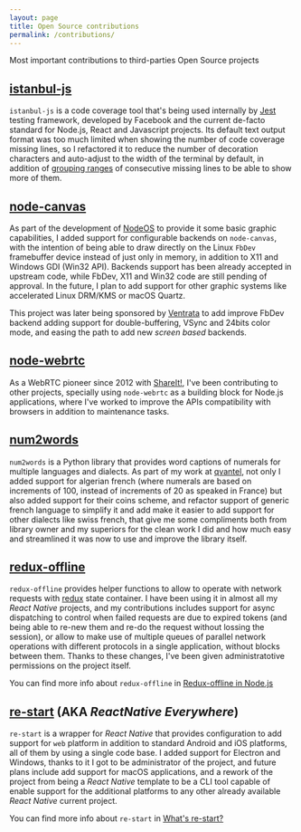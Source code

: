 ```yaml
---
layout: page
title: Open Source contributions
permalink: /contributions/
---
```


Most important contributions to third-parties Open Source projects

## [istanbul-js](https://istanbul.js.org/)

`istanbul-js` is a code coverage tool that's being used internally by
[Jest](https://jestjs.io/) testing framework, developed by Facebook and the
current de-facto standard for Node.js, React and Javascript projects. Its
default text output format was too much limited when showing the number of code
coverage missing lines, so I refactored it to reduce the number of decoration
characters and auto-adjust to the width of the terminal by default, in addition
of [grouping ranges](https://github.com/istanbuljs/istanbuljs/pull/525) of
consecutive missing lines to be able to show more of them.

## [node-canvas](https://github.com/Automattic/node-canvas)

As part of the development of [NodeOS](projects#NodeOS) to provide it some basic
graphic capabilities, I added support for configurable backends on
`node-canvas`, with the intention of being able to draw directly on the Linux
`FbDev` framebuffer device instead of just only in memory, in addition to X11
and Windows GDI (Win32 API). Backends support has been already accepted in
upstream code, while FbDev, X11 and Win32 code are still pending of approval. In
the future, I plan to add support for other graphic systems like accelerated
Linux DRM/KMS or macOS Quartz.

This project was later being sponsored by [Ventrata](https://ventrata.com/) to
add improve FbDev backend adding support for double-buffering, VSync and 24bits
color mode, and easing the path to add new *screen based* backends.

## [node-webrtc](https://github.com/node-webrtc/node-webrtc)

As a WebRTC pioneer since 2012 with [ShareIt!](projects#ShareIt), I've been
contributing to other projects, specially using `node-webrtc` as a building
block for Node.js applications, where I've worked to improve the APIs
compatibility with browsers in addition to maintenance tasks.

## [num2words](https://pypi.org/project/num2words/)

`num2words` is a Python library that provides word captions of numerals for
multiple languages and dialects. As part of my work at
[qvantel](https://qvantel.com/), not only I added support for algerian french
(where numerals are based on increments of 100, instead of increments of 20 as
speaked in France) but also added support for their coins scheme, and refactor
support of generic french language to simplify it and add make it easier to add
support for other dialects like swiss french, that give me some compliments both
from library owner and my superiors for the clean work I did and how much easy
and streamlined it was now to use and improve the library itself.

## [redux-offline](https://github.com/redux-offline/redux-offline)

`redux-offline` provides helper functions to allow to operate with network
requests with [redux](https://redux.js.org/) state container. I have been using
it in almost all my *React Native* projects, and my contributions includes
support for async dispatching to control when failed requests are due to expired
tokens (and being able to re-new them and re-do the request without lossing the
session), or allow to make use of multiple queues of parallel network operations
with different protocols in a single application, without blocks between them.
Thanks to these changes, I've been given administratotive permissions on the
project itself.

You can find more info about `redux-offline` in
[Redux-offline in Node.js](../_posts/2020-02-24-Redux-offline-in-Node.js.md)

## [re-start](https://github.com/react-everywhere/re-start) (AKA *ReactNative Everywhere*)

`re-start` is a wrapper for *React Native* that provides configuration to add
support for `web` platform in addition to standard Android and iOS platforms,
all of them by using a single code base. I added support for Electron and
Windows, thanks to it I got to be administrator of the project, and future plans
include add support for macOS applications, and a rework of the project from
being a *React Native* template to be a CLI tool capable of enable support for
the additional platforms to any other already available *React Native* current
project.

You can find more info about `re-start` in
[What's re-start?](../_posts/2020-04-15-Whats-re-start.md)
